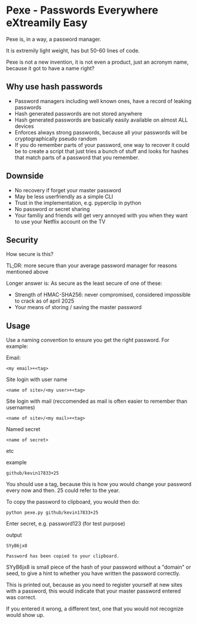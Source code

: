 # Pexe - Passwords Everywhere eXtreamily Easy

Pexe is, in a way, a password manager.

It is extremily light weight, has but 50-60 lines of code.

Pexe is not a new invention, it is not even a product, just an acronym name, because it got to have a name right?

## Why use hash passwords

- Password managers including well known ones, have a record of leaking passwords
- Hash generated passwords are not stored anywhere
- Hash generated passwords are basically easily available on almost ALL devices
- Enforces always strong passwords, because all your passwords will be cryptographically pseudo random
- If you do remember parts of your password, one way to recover it could be to create a script that just tries a bunch of stuff and looks for hashes that match parts of a password that you remember.

## Downside

- No recovery if forget your master password
- May be less userfriendly as a simple CLI
- Trust in the implementation, e.g. pyperclip in python
- No password or secret sharing
- Your familiy and friends will get very annoyed with you when they want to use your Netflix account on the TV

## Security

How secure is this?

TL;DR: more secure than your average password manager for reasons mentioned above

Longer answer is: As secure as the least secure of one of these:
- Strength of HMAC-SHA256: never compromised, considered impossible to crack as of april 2025
- Your means of storing / saving the master password


## Usage

Use a naming convention to ensure you get the right password. For example:

Email:
```
<my email>+<tag>
```

Site login with user name
```
<name of site>/<my user>+<tag>
```

Site login with mail (reccomended as mail is often easier to remember than usernames)
```
<name of site>/<my mail>+<tag>
```

Named secret
```
<name of secret>
```

etc

example

```
github/kevin17833+25
```

You should use a tag, because this is how you would change your password every now and then. 25 could refer to the year.

To copy the password to clipboard, you would then do:

```
python pexe.py github/kevin17833+25
```

Enter secret, e.g. password123 (for test purpose)

output
```
SYyB6jx8

Password has been copied to your clipboard.
```

SYyB6jx8 is small piece of the hash of your password without a "domain" or seed, to give a hint to whether you have written the password correctly.

This is printed out, because as you need to register yourself at new sites with a password, this would indicate that your master password entered was correct.

If you entered it wrong, a different text, one that you would not recognize would show up.